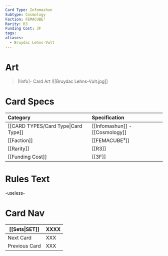 ```yaml
---
Card Type: Infomashun
Subtype: Cosmology
Faction: FEMACUBE³
Rarity: R3
Funding Cost: 3F
tags: 
aliases:
  - Bruydac Lehns-Vult
---
```

# Art

> [!info]- Card Art
> ![[Bruydac Lehns-Vult.jpg]]

# Card Specs

| Category | Specification| 
| :--- | :--- |
| [[CARD TYPES/Card Type\|Card Type]] | [[Infomashun]] - [[Cosmology]] |  
| [[Faction]] | [[FEMACUBE³]] | 
| [[Rarity]] | [[R3]] | 
| [[Funding Cost]] | [[3F]] |  

# Rules Text  

-useless-

# Card Nav

| [[Sets\|SET]]           | XXXX |
| ------------- | ------------------------------ |
| Next Card     | XXX |
| Previous Card | XXX |


